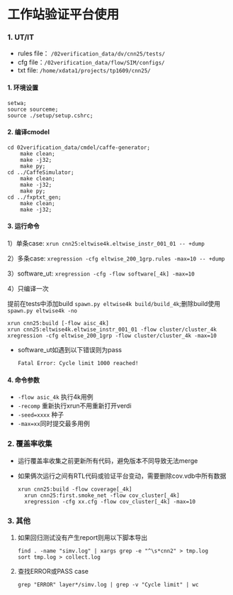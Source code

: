 # 工作站验证平台使用

### 1. UT/IT

* rules file： `/02verification_data/dv/cnn25/tests/`
* cfg file：`/02verification_data/flow/SIM/configs/`
* txt file: `/home/xdata1/projects/tp1609/cnn25/`

#### 1. 环境设置

```text
setwa;
source sourceme;
source ./setup/setup.cshrc;
```

#### 2. 编译cmodel

```text
cd 02verification_data/cmdel/caffe-generator;
    make clean;
    make -j32;
    make py;
cd ../CaffeSimulator;
    make clean;
    make -j32;
    make py;
cd ../fxptxt_gen;
    make clean;
    make -j32;
```

#### 3. 运行命令

1）单条case: `xrun cnn25:eltwise4k.eltwise_instr_001_01 -- +dump` 

2）多条case: `xregression -cfg eltwise_200_1grp.rules -max=10 -- +dump` 

3）software\_ut: `xregression -cfg -flow software[_4k] -max=10` 

4）只编译一次

提前在tests中添加build `spawn.py eltwise4k build/build_4k`;删除build使用`spawn.py eltwise4k -no`

```text
xrun cnn25:build [-flow aisc_4k]
xrun cnn25:eltwise4k.eltwise_instr_001_01 -flow cluster/cluster_4k
xregression -cfg eltwise_200_1grp -flow cluster/cluster_4k -max=10
```

* software\_ut如遇到以下错误则为pass

  `Fatal Error: Cycle limit 1000 reached!`

#### 4. 命令参数

* `-flow asic_4k` 执行4k用例
* `-recomp` 重新执行xrun不用重新打开verdi
* `-seed=xxxx` 种子
* `-max=xx`同时提交最多用例

### 2. 覆盖率收集

* 运行覆盖率收集之前更新所有代码，避免版本不同导致无法merge
* 如果俩次运行之间有RTL代码或验证平台变动，需要删除cov.vdb中所有数据

  ```text
  xrun cnn25:build -flow coverage[_4k]
    xrun cnn25:first.smoke_net -flow cov_cluster[_4k]
    xregression -cfg xx.cfg -flow cov_cluster[_4k] -max=10
  ```

### 3. 其他

1. 如果回归测试没有产生report则用以下脚本导出

   ```text
   find . -name "simv.log" | xargs grep -e "^\s*cnn2" > tmp.log
   sort tmp.log > collect.log
   ```

2. 查找ERROR或PASS case

   ```text
   grep "ERROR" layer*/simv.log | grep -v "Cycle limit" | wc
   ```

